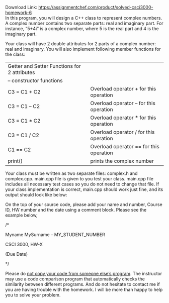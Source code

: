 Download Link: https://assignmentchef.com/product/solved-csci3000-homework-6
<br>
In this program, you will design a C++ class to represent complex numbers. A complex number contains two separate parts: real and imaginary part. For instance, “5+4i” is a complex number, where 5 is the real part and 4 is the imaginary part.

Your class will have 2 double attributes for 2 parts of a complex number: real and imaginary. You will also implement following member functions for the class:

<table>

 <tbody>

  <tr>

   <td width="331">Getter and Setter Functions for 2 attributes</td>

   <td width="307"> </td>

  </tr>

  <tr>

   <td width="331">–          constructor functions</td>

   <td width="307"> </td>

  </tr>

  <tr>

   <td width="331">C3 = C1 + C2</td>

   <td width="307">Overload operator + for this operation</td>

  </tr>

  <tr>

   <td width="331">C3 = C1 – C2</td>

   <td width="307">Overload operator – for this operation</td>

  </tr>

  <tr>

   <td width="331">C3 = C1 * C2</td>

   <td width="307">Overload operator * for this operation</td>

  </tr>

  <tr>

   <td width="331">C3 = C1 / C2</td>

   <td width="307">Overload operator / for this operation</td>

  </tr>

  <tr>

   <td width="331">  C1 == C2</td>

   <td width="307">Overload operator == for this operation</td>

  </tr>

  <tr>

   <td width="331">print()</td>

   <td width="307">prints the complex number</td>

  </tr>

 </tbody>

</table>

Your class must be written as two separate files: complex.h and complex.cpp. main.cpp file is given to you test your class. main.cpp file includes all necessary test cases so you do not need to change that file. If your class implementation is correct, main.cpp should work just fine, and its output should look like below:

On the top of your source code, please add your name and number, Course ID, HW number and the date using a comment block. Please see the example below,

/*

Myname MySurname – MY_STUDENT_NUMBER

CSCI 3000, HW-X

(Due Date)

*/

Please do <u>not copy your code from someone else’s program</u>. The instructor may use a code comparison program that automatically checks the similarity between different programs. And do not hesitate to contact me if you are having trouble with the homework. I will be more than happy to help you to solve your problem.